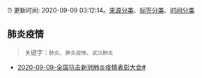 :alarm_clock: 更新时间: 2020-09-09 03:12:14。[来源分类](../README.md)、[标签分类](../TAGS.md)、[时间分类](../TIMELINE.md)

## 肺炎疫情


> 关键字：`肺炎`、`肺炎疫情`、`武汉肺炎`



- [2020-09-09-全国抗击新冠肺炎疫情表彰大会#](http://m.weibo.cn/3057540037/4547154612061164) 